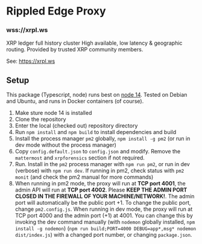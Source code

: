 # Rippled Edge Proxy

### wss://xrpl.ws

XRP ledger full history cluster
High available, low latency & geographic routing. Provided by trusted XRP community members.

See: https://xrpl.ws

## Setup

This package (Typescript, node) runs best on [node 14](https://nodejs.org/download/release/latest-v14.x/). Tested on Debian and Ubuntu, and runs in Docker containers (of course).

1. Make sture node 14 is installed
2. Clone the repository
3. Enter the local (checked out) repository directory
4. Run `npm install` and `npm build` to install dependencies and build 
5. Install the process manager `pm2` globally, `npm install -g pm2` (or run in dev mode without the process manager)
6. Copy `config.default.json` to `config.json` and modify. Remove the `mattermost` and `xrpforensics` section if not required.
7. Run. Install in the `pm2` process manager with `npm run pm2`, or run in dev (verbose) with `npm run dev`. If running in pm2, check status with `pm2 monit` (and check the pm2 manual for more commands)
8. When running in pm2 mode, the proxy will run at **TCP port 4001**, the admin API will run at **TCP port 4002**. Please **KEEP THE ADMIN PORT CLOSED IN THE FIREWALL OF YOUR MACHINE/NETWORK!**. The admin port will automatically be the public port +1. To change the public port, change `pm2.config.js`. When running in dev mode, the proxy will run at TCP port 4000 and the admin port (+1) at 4001. You can change this by invoking the dev command manually (with `nodemon` globally installed, `npm install -g nodemon`) (`npm run build;PORT=4000 DEBUG=app*,msg* nodemon dist/index.js`) with a changed port number, or changing `package.json`.
